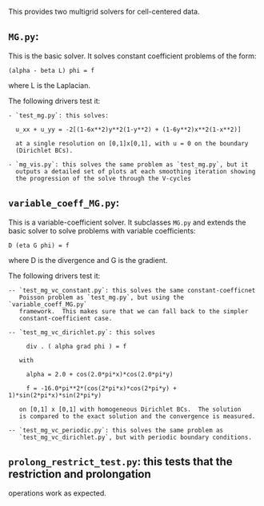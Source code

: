This provides two multigrid solvers for cell-centered data.

## `MG.py`:

  This is the basic solver.  It solves constant coefficient
  problems of the form:

    (alpha - beta L) phi = f

  where L is the Laplacian.

  The following drivers test it:

    - `test_mg.py`: this solves:

      u_xx + u_yy = -2[(1-6x**2)y**2(1-y**2) + (1-6y**2)x**2(1-x**2)]

      at a single resolution on [0,1]x[0,1], with u = 0 on the boundary
      (Dirichlet BCs).

    - `mg_vis.py`: this solves the same problem as `test_mg.py`, but it
      outputs a detailed set of plots at each smoothing iteration showing
      the progression of the solve through the V-cycles


## `variable_coeff_MG.py`:

  This is a variable-coefficient solver.  It subclasses `MG.py` and
  extends the basic solver to solve problems with variable
  coefficients:

    D (eta G phi) = f

  where D is the divergence and G is the gradient.

  The following drivers test it:

    -- `test_mg_vc_constant.py`: this solves the same constant-coefficnet
       Poisson problem as `test_mg.py`, but using the `variable_coeff_MG.py`
       framework.  This makes sure that we can fall back to the simpler
       constant-coefficient case.

    -- `test_mg_vc_dirichlet.py`: this solves

         div . ( alpha grad phi ) = f

       with

         alpha = 2.0 + cos(2.0*pi*x)*cos(2.0*pi*y)

         f = -16.0*pi**2*(cos(2*pi*x)*cos(2*pi*y) + 1)*sin(2*pi*x)*sin(2*pi*y)
       
       on [0,1] x [0,1] with homogeneous Dirichlet BCs.  The solution
       is compared to the exact solution and the convergence is measured.

    -- `test_mg_vc_periodic.py`: this solves the same problem as
       `test_mg_vc_dirichlet.py`, but with periodic boundary conditions.



## `prolong_restrict_test.py`: this tests that the restriction and prolongation
  operations work as expected.



